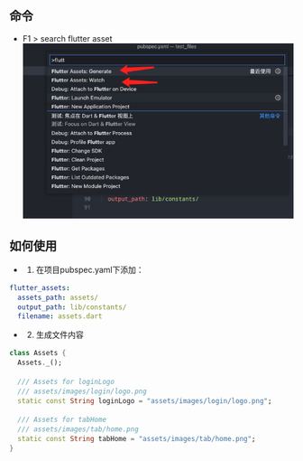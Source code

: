 ## 命令
- F1 > search flutter asset
![screenshot](./images/screenshot.png)

## 如何使用


- 1. 在项目pubspec.yaml下添加：

```yaml
flutter_assets:
  assets_path: assets/
  output_path: lib/constants/
  filename: assets.dart
```

- 2. 生成文件内容

```dart
class Assets {
  Assets._();
  
  /// Assets for loginLogo
  /// assets/images/login/logo.png
  static const String loginLogo = "assets/images/login/logo.png";

  /// Assets for tabHome
  /// assets/images/tab/home.png
  static const String tabHome = "assets/images/tab/home.png";
}
```

